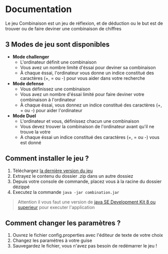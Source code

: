 # Documentation
Le jeu Combinaison est un jeu de réflexion, et de déduction ou le but est de trouver ou de faire deviner une combinaison de chiffres
## 3 Modes de jeu sont disponibles
* **Mode challenger**
  * L'ordinateur définit une combinaison
  * Vous avez un nombre limité d'éssai pour deviner sa combinaison
  * À chaque éssai, l'ordinateur vous donne un indice constitué des caractères (+, = ou -) pour vous aider dans votre recherche
* **Mode defense**
  * Vous définissez une combinaison
  * Vous avez un nombre d'éssai limité pour faire deviner votre combinaison à l'ordinateur
  * À chaque éssai, vous donnez un indice constitué des caractères (+, = ou -) pour aider l'ordinateur
* **Mode Duel**
  * L'ordinateur et vous, définissez chacun une combinaison
  * Vous devez trouver la combinaison de l'ordinateur avant qu'il ne trouve la votre
  * A chaque éssai un indice constitué des caractères (+, = ou -) vous est donné

## Comment installer le jeu ?
1. Téléchargez [la dernière version du jeu](https://github.com/Valaragen/Combinaison/releases)
2. Extrayez le contenu du dossier .zip dans un autre dossiez
3. Depuis votre console de commande, placez vous à la racine du dossier dézippé
4. Executez la commande `java -jar combination.jar`
> Attention il vous faut une version de [java SE Development Kit 8 ou superieur](https://www.oracle.com/technetwork/java/javase/downloads/index.html) pour executer l'application

## Comment changer les paramètres ?
1. Ouvrez le fichier config.properties avec l'éditeur de texte de votre choix
2. Changez les paramètres à votre guise
3. Sauvegardez le fichier, vous n'avez pas besoin de redémarrer le jeu !
